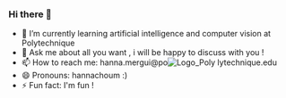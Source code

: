 ### Hi there 👋

<!--
**hannachoum/hannachoum** is a ✨ _special_ ✨ repository because its `README.md` (this file) appears on your GitHub profile.
-->


- 🌱 I’m currently learning artificial intelligence and computer vision at Polytechnique
- 💬 Ask me about all you want , i will be happy to discuss with you ! 
- 📫 How to reach me: hanna.mergui@po![Logo_Poly](https://user-images.githubusercontent.com/72254644/201967984-f3a9a6c6-7be1-4b94-a734-3b41e8902349.png)
lytechnique.edu
- 😄 Pronouns: hannachoum :) 
- ⚡ Fun fact: I'm fun ! 


